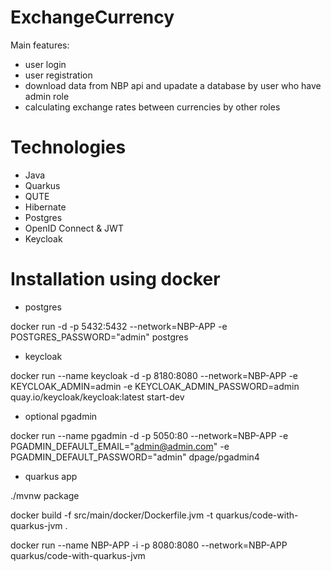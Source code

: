 # ExchangeCurrency

Main features:
- user login 
- user registration
- download data from NBP api and upadate a database by user who have admin role
- calculating exchange rates between currencies by other roles

# Technologies

- Java
- Quarkus
- QUTE
- Hibernate
- Postgres
- OpenID Connect & JWT
- Keycloak


# Installation using docker

- postgres

docker run -d -p 5432:5432 --network=NBP-APP -e POSTGRES_PASSWORD="admin" postgres

- keycloak

docker run --name keycloak -d -p 8180:8080 --network=NBP-APP
-e KEYCLOAK_ADMIN=admin
-e KEYCLOAK_ADMIN_PASSWORD=admin quay.io/keycloak/keycloak:latest start-dev

- optional pgadmin

docker run --name pgadmin -d -p 5050:80 --network=NBP-APP
-e PGADMIN_DEFAULT_EMAIL="admin@admin.com"
-e PGADMIN_DEFAULT_PASSWORD="admin"  dpage/pgadmin4

- quarkus app

./mvnw package

docker build -f src/main/docker/Dockerfile.jvm -t quarkus/code-with-quarkus-jvm .

docker run --name NBP-APP -i -p 8080:8080 --network=NBP-APP quarkus/code-with-quarkus-jvm
